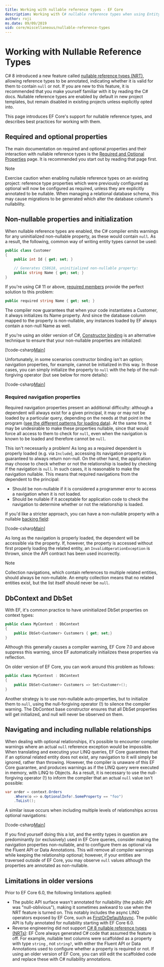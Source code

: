 ```yaml
---
title: Working with nullable reference types - EF Core
description: Working with C# nullable reference types when using Entity Framework Core
author: roji
ms.date: 09/09/2019
uid: core/miscellaneous/nullable-reference-types
---
```

# Working with Nullable Reference Types

C# 8 introduced a new feature called [nullable reference types (NRT)](/dotnet/csharp/tutorials/nullable-reference-types), allowing reference types to be annotated, indicating whether it is valid for them to contain `null` or not. If you are new to this feature, it is recommended that you make yourself familiar with it by reading the C# docs. Nullable reference types are enabled by default in new project templates, but remain disabled in existing projects unless explicitly opted into.

This page introduces EF Core's support for nullable reference types, and describes best practices for working with them.

## Required and optional properties

The main documentation on required and optional properties and their interaction with nullable reference types is the [Required and Optional Properties](xref:core/modeling/entity-properties#required-and-optional-properties) page. It is recommended you start out by reading that page first.

> [!NOTE]
> Exercise caution when enabling nullable reference types on an existing project: reference type properties which were previously configured as optional will now be configured as required, unless they are explicitly annotated to be nullable. When managing a relational database schema, this may cause migrations to be generated which alter the database column's nullability.

## Non-nullable properties and initialization

When nullable reference types are enabled, the C# compiler emits warnings for any uninitialized non-nullable property, as these would contain `null`. As a result, the following, common way of writing entity types cannot be used:

```csharp
public class Customer
{
    public int Id { get; set; }

    // Generates CS8618, uninitialized non-nullable property:
    public string Name { get; set; }
}
```

If you're using C# 11 or above, [required members](/dotnet/csharp/whats-new/csharp-11#required-members) provide the perfect solution to this problem:

```csharp
public required string Name { get; set; }
```

The compiler now guarantees that when your code instantiates a Customer, it always initializes its Name property. And since the database column mapped to the property is non-nullable, any instances loaded by EF always contain a non-null Name as well.

If you're using an older version of C#, [Constructor binding](xref:core/modeling/constructors) is an alternative technique to ensure that your non-nullable properties are initialized:

[!code-csharp[Main](../../../samples/core/Miscellaneous/NullableReferenceTypes/CustomerWithConstructorBinding.cs?name=CustomerWithConstructorBinding&highlight=6-9)]

Unfortunately, in some scenarios constructor binding isn't an option; navigation properties, for example, cannot be initialized in this way. In those cases, you can simply initialize the property to `null` with the help of the null-forgiving operator (but see below for more details):

[!code-csharp[Main](../../../samples/core/Miscellaneous/NullableReferenceTypes/Order.cs?range=19)]

### Required navigation properties

Required navigation properties present an additional difficulty: although a dependent will always exist for a given principal, it may or may not be loaded by a particular query, depending on the needs at that point in the program ([see the different patterns for loading data](xref:core/querying/related-data)). At the same time, it may be undesirable to make these properties nullable, since that would force all access to them to check for `null`, even when the navigation is known to be loaded and therefore cannot be `null`.

This isn't necessarily a problem! As long as a required dependent is properly loaded (e.g. via `Include`), accessing its navigation property is guaranteed to always return non-null. On the other hand, the application may choose to check whether or not the relationship is loaded by checking if the navigation is `null`. In such cases, it is reasonable to make the navigation nullable. This means that required navigations from the dependent to the principal:

- Should be non-nullable if it is considered a programmer error to access a navigation when it is not loaded.
- Should be nullable if it acceptable for application code to check the navigation to determine whether or not the relationship is loaded.

If you'd like a stricter approach, you can have a non-nullable property with a nullable [backing field](xref:core/modeling/backing-field):

[!code-csharp[Main](../../../samples/core/Miscellaneous/NullableReferenceTypes/Order.cs?range=10-17)]

As long as the navigation is properly loaded, the dependent will be accessible via the property. If, however, the property is accessed without first properly loading the related entity, an `InvalidOperationException` is thrown, since the API contract has been used incorrectly.

> [!NOTE]
> Collection navigations, which contain references to multiple related entities, should always be non-nullable. An empty collection means that no related entities exist, but the list itself should never be `null`.

## DbContext and DbSet

With EF, it's common practice to have uninitialized DbSet properties on context types:

```c#
public class MyContext : DbContext
{
    public DbSet<Customer> Customers { get; set;}
}
```

Although this generally causes a compiler warning, EF Core 7.0 and above suppress this warning, since EF automatically initializes these properties via reflection.

On older version of EF Core, you can work around this problem as follows:

```c#
public class MyContext : DbContext
{
    public DbSet<Customer> Customers => Set<Customer>();
}
```

Another strategy is to use non-nullable auto-properties, but to initialize them to `null`, using the null-forgiving operator (!) to silence the compiler warning. The DbContext base constructor ensures that all DbSet properties will get initialized, and null will never be observed on them.

## Navigating and including nullable relationships

When dealing with optional relationships, it's possible to encounter compiler warnings where an actual `null` reference exception would be impossible. When translating and executing your LINQ queries, EF Core guarantees that if an optional related entity does not exist, any navigation to it will simply be ignored, rather than throwing. However, the compiler is unaware of this EF Core guarantee, and produces warnings as if the LINQ query were executed in memory, with LINQ to Objects. As a result, it is necessary to use the null-forgiving operator (!) to inform the compiler that an actual `null` value isn't possible:

```csharp
var order = context.Orders
    .Where(o => o.OptionalInfo!.SomeProperty == "foo")
    .ToList();
```

A similar issue occurs when including multiple levels of relationships across optional navigations:

[!code-csharp[Main](../../../samples/core/Miscellaneous/NullableReferenceTypes/Program.cs?name=Including&highlight=2)]

If you find yourself doing this a lot, and the entity types in question are predominantly (or exclusively) used in EF Core queries, consider making the navigation properties non-nullable, and to configure them as optional via the Fluent API or Data Annotations. This will remove all compiler warnings while keeping the relationship optional; however, if your entities are traversed outside of EF Core, you may observe `null` values although the properties are annotated as non-nullable.

## Limitations in older versions

Prior to EF Core 6.0, the following limitations applied:

- The public API surface wasn't annotated for nullability (the public API was "null-oblivious"), making it sometimes awkward to use when the NRT feature is turned on. This notably includes the async LINQ operators exposed by EF Core, such as [FirstOrDefaultAsync](/dotnet/api/microsoft.entityframeworkcore.entityframeworkqueryableextensions.firstordefaultasync). The public API is fully annotated for nullability starting with EF Core 6.0.
- Reverse engineering did not support [C# 8 nullable reference types (NRTs)](/dotnet/csharp/tutorials/nullable-reference-types): EF Core always generated C# code that assumed the feature is off. For example, nullable text columns were scaffolded as a property with type `string` , not `string?`, with either the Fluent API or Data Annotations used to configure whether a property is required or not. If using an older version of EF Core, you can still edit the scaffolded code and replace these with C# nullability annotations.
